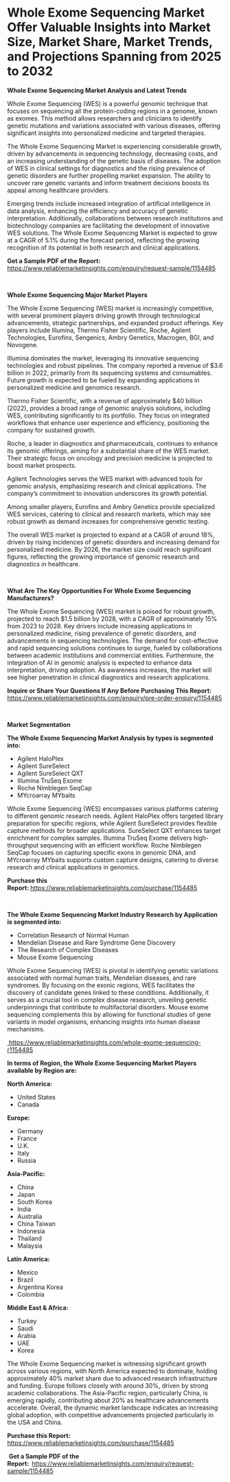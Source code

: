 <p><h1>Whole Exome Sequencing Market Offer Valuable Insights into Market Size, Market Share, Market Trends, and Projections Spanning from 2025 to 2032</h1></p><p><strong>Whole Exome Sequencing Market Analysis and Latest Trends</strong></p>
<p><p>Whole Exome Sequencing (WES) is a powerful genomic technique that focuses on sequencing all the protein-coding regions in a genome, known as exomes. This method allows researchers and clinicians to identify genetic mutations and variations associated with various diseases, offering significant insights into personalized medicine and targeted therapies.</p><p>The Whole Exome Sequencing Market is experiencing considerable growth, driven by advancements in sequencing technology, decreasing costs, and an increasing understanding of the genetic basis of diseases. The adoption of WES in clinical settings for diagnostics and the rising prevalence of genetic disorders are further propelling market expansion. The ability to uncover rare genetic variants and inform treatment decisions boosts its appeal among healthcare providers.</p><p>Emerging trends include increased integration of artificial intelligence in data analysis, enhancing the efficiency and accuracy of genetic interpretation. Additionally, collaborations between research institutions and biotechnology companies are facilitating the development of innovative WES solutions. The Whole Exome Sequencing Market is expected to grow at a CAGR of 5.1% during the forecast period, reflecting the growing recognition of its potential in both research and clinical applications.</p></p>
<p><strong>Get a Sample PDF of the Report:&nbsp;</strong> <a href="https://www.reliablemarketinsights.com/enquiry/request-sample/1154485?utm_campaign=3281&utm_medium=2&utm_source=Github&utm_content=ia&utm_term=19042025&utm_id=whole-exome-sequencing">https://www.reliablemarketinsights.com/enquiry/request-sample/1154485</a></p>
<p>&nbsp;</p>
<p><strong>Whole Exome Sequencing Major Market Players</strong></p>
<p><p>The Whole Exome Sequencing (WES) market is increasingly competitive, with several prominent players driving growth through technological advancements, strategic partnerships, and expanded product offerings. Key players include Illumina, Thermo Fisher Scientific, Roche, Agilent Technologies, Eurofins, Sengenics, Ambry Genetics, Macrogen, BGI, and Novogene.</p><p>Illumina dominates the market, leveraging its innovative sequencing technologies and robust pipelines. The company reported a revenue of $3.6 billion in 2022, primarily from its sequencing systems and consumables. Future growth is expected to be fueled by expanding applications in personalized medicine and genomics research.</p><p>Thermo Fisher Scientific, with a revenue of approximately $40 billion (2022), provides a broad range of genomic analysis solutions, including WES, contributing significantly to its portfolio. They focus on integrated workflows that enhance user experience and efficiency, positioning the company for sustained growth.</p><p>Roche, a leader in diagnostics and pharmaceuticals, continues to enhance its genomic offerings, aiming for a substantial share of the WES market. Their strategic focus on oncology and precision medicine is projected to boost market prospects.</p><p>Agilent Technologies serves the WES market with advanced tools for genomic analysis, emphasizing research and clinical applications. The company’s commitment to innovation underscores its growth potential.</p><p>Among smaller players, Eurofins and Ambry Genetics provide specialized WES services, catering to clinical and research markets, which may see robust growth as demand increases for comprehensive genetic testing.</p><p>The overall WES market is projected to expand at a CAGR of around 18%, driven by rising incidences of genetic disorders and increasing demand for personalized medicine. By 2026, the market size could reach significant figures, reflecting the growing importance of genomic research and diagnostics in healthcare.</p></p>
<p>&nbsp;</p>
<p><strong>What Are The Key Opportunities For Whole Exome Sequencing Manufacturers?</strong></p>
<p><p>The Whole Exome Sequencing (WES) market is poised for robust growth, projected to reach $1.5 billion by 2028, with a CAGR of approximately 15% from 2023 to 2028. Key drivers include increasing applications in personalized medicine, rising prevalence of genetic disorders, and advancements in sequencing technologies. The demand for cost-effective and rapid sequencing solutions continues to surge, fueled by collaborations between academic institutions and commercial entities. Furthermore, the integration of AI in genomic analysis is expected to enhance data interpretation, driving adoption. As awareness increases, the market will see higher penetration in clinical diagnostics and research applications.</p></p>
<p><strong>Inquire or Share Your Questions If Any Before Purchasing This Report:</strong> <a href="https://www.reliablemarketinsights.com/enquiry/pre-order-enquiry/1154485?utm_campaign=3281&utm_medium=2&utm_source=Github&utm_content=ia&utm_term=19042025&utm_id=whole-exome-sequencing">https://www.reliablemarketinsights.com/enquiry/pre-order-enquiry/1154485</a></p>
<p>&nbsp;</p>
<p><strong>Market Segmentation</strong></p>
<p><strong>The Whole Exome Sequencing Market Analysis by types is segmented into:</strong></p>
<p><ul><li>Agilent HaloPlex</li><li>Agilent SureSelect</li><li>Agilent SureSelect QXT</li><li>Illumina TruSeq Exome</li><li>Roche Nimblegen SeqCap</li><li>MYcroarray MYbaits</li></ul></p>
<p><p>Whole Exome Sequencing (WES) encompasses various platforms catering to different genomic research needs. Agilent HaloPlex offers targeted library preparation for specific regions, while Agilent SureSelect provides flexible capture methods for broader applications. SureSelect QXT enhances target enrichment for complex samples. Illumina TruSeq Exome delivers high-throughput sequencing with an efficient workflow. Roche Nimblegen SeqCap focuses on capturing specific exons in genomic DNA, and MYcroarray MYbaits supports custom capture designs, catering to diverse research and clinical applications in genomics.</p></p>
<p><strong>Purchase this Report:&nbsp;</strong><a href="https://www.reliablemarketinsights.com/purchase/1154485?utm_campaign=3281&utm_medium=2&utm_source=Github&utm_content=ia&utm_term=19042025&utm_id=whole-exome-sequencing">https://www.reliablemarketinsights.com/purchase/1154485</a></p>
<p>&nbsp;</p>
<p><strong>The Whole Exome Sequencing Market Industry Research by Application is segmented into:</strong></p>
<p><ul><li>Correlation Research of Normal Human</li><li>Mendelian Disease and Rare Syndrome Gene Discovery</li><li>The Research of Complex Diseases</li><li>Mouse Exome Sequencing</li></ul></p>
<p><p>Whole Exome Sequencing (WES) is pivotal in identifying genetic variations associated with normal human traits, Mendelian diseases, and rare syndromes. By focusing on the exonic regions, WES facilitates the discovery of candidate genes linked to these conditions. Additionally, it serves as a crucial tool in complex disease research, unveiling genetic underpinnings that contribute to multifactorial disorders. Mouse exome sequencing complements this by allowing for functional studies of gene variants in model organisms, enhancing insights into human disease mechanisms.</p></p>
<p><a href="https://www.reliablemarketinsights.com/whole-exome-sequencing-r1154485?utm_campaign=3281&utm_medium=2&utm_source=Github&utm_content=ia&utm_term=19042025&utm_id=whole-exome-sequencing">&nbsp;https://www.reliablemarketinsights.com/whole-exome-sequencing-r1154485</a></p>
<p><strong>In terms of Region, the Whole Exome Sequencing Market Players available by Region are:</strong></p>
<p>
    <p> <strong> North America: </strong>
        <ul>
            <li>United States</li>
            <li>Canada</li>
        </ul>
        </p> 
    <p> <strong> Europe: </strong>
        <ul>
            <li>Germany</li>
            <li>France</li>
            <li>U.K.</li>
            <li>Italy</li>
            <li>Russia</li>
        </ul>
        </p> 
    <p> <strong> Asia-Pacific: </strong>
        <ul>
            <li>China</li>
            <li>Japan</li>
            <li>South Korea</li>
            <li>India</li>
            <li>Australia</li>
            <li>China Taiwan</li>
            <li>Indonesia</li>
            <li>Thailand</li>
            <li>Malaysia</li>
        </ul>
        </p> 
    <p> <strong> Latin America: </strong>
        <ul>
            <li>Mexico</li>
            <li>Brazil</li>
            <li>Argentina Korea</li>
            <li>Colombia</li>
        </ul>
        </p> 
    <p> <strong> Middle East & Africa: </strong>
        <ul>
            <li>Turkey</li>
            <li>Saudi</li>
            <li>Arabia</li>
            <li>UAE</li>
            <li>Korea</li>
        </ul>
    </p>
    </p>
<p><p>The Whole Exome Sequencing market is witnessing significant growth across various regions, with North America expected to dominate, holding approximately 40% market share due to advanced research infrastructure and funding. Europe follows closely with around 30%, driven by strong academic collaborations. The Asia-Pacific region, particularly China, is emerging rapidly, contributing about 20% as healthcare advancements accelerate. Overall, the dynamic market landscape indicates an increasing global adoption, with competitive advancements projected particularly in the USA and China.</p></p>
<p><strong>Purchase this Report: </strong><a href="https://www.reliablemarketinsights.com/purchase/1154485?utm_campaign=3281&utm_medium=2&utm_source=Github&utm_content=ia&utm_term=19042025&utm_id=whole-exome-sequencing">https://www.reliablemarketinsights.com/purchase/1154485</a></p>
<p>&nbsp;<strong>Get a Sample PDF of the Report:&nbsp;&nbsp;</strong><a href="https://www.reliablemarketinsights.com/enquiry/request-sample/1154485?utm_campaign=3281&utm_medium=2&utm_source=Github&utm_content=ia&utm_term=19042025&utm_id=whole-exome-sequencing">https://www.reliablemarketinsights.com/enquiry/request-sample/1154485</a></p>
<p><strong></strong></p>
<p><p></p><p></p><p></p></p>